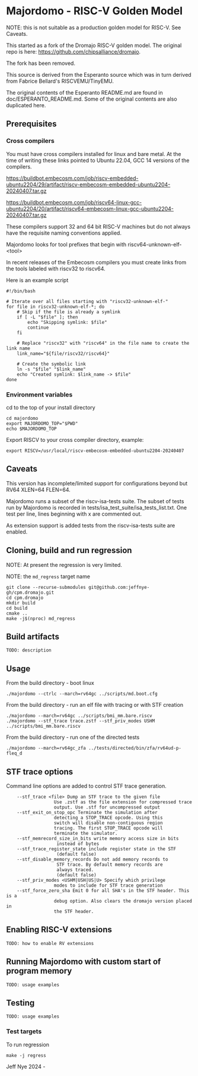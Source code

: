 
# Majordomo - RISC-V Golden Model

NOTE: this is not suitable as a production golden model for RISC-V. See Caveats.

This started as a fork of the Dromajo RISC-V golden model.
The original repo is here: https://github.com/chipsalliance/dromajo.

The fork has been removed.

This source is derived from the Esperanto source which was
in turn derived from Fabrice Bellard's RISCVEMU/TinyEMU.

The original contents of the Esperanto README.md are found in
doc/ESPERANTO_README.md.  Some of the original contents are also duplicated
here.

## Prerequisites

### Cross compilers
You must have cross compilers installed for linux and bare metal. At the time
of writing these links pointed to Ubuntu 22.04, GCC 14 versions of the compilers.

https://buildbot.embecosm.com/job/riscv-embedded-ubuntu2204/29/artifact/riscv-embecosm-embedded-ubuntu2204-20240407.tar.gz

https://buildbot.embecosm.com/job/riscv64-linux-gcc-ubuntu2204/20/artifact/riscv64-embecosm-linux-gcc-ubuntu2204-20240407.tar.gz

These compilers support 32 and 64 bit RISC-V machines but do not always have the requisite naming conventions applied.

Majordomo looks for tool prefixes that begin with riscv64-unknown-elf-\<tool\>

In recent releases of the Embecosm compilers you must create links from the tools labeled with riscv32 to riscv64.

Here is an example script
```
#!/bin/bash

# Iterate over all files starting with "riscv32-unknown-elf-"
for file in riscv32-unknown-elf-*; do
    # Skip if the file is already a symlink
    if [ -L "$file" ]; then
        echo "Skipping symlink: $file"
        continue
    fi

    # Replace "riscv32" with "riscv64" in the file name to create the link name
    link_name="${file/riscv32/riscv64}"

    # Create the symbolic link
    ln -s "$file" "$link_name"
    echo "Created symlink: $link_name -> $file"
done
```

### Environment variables

cd to the top of your install directory 

```
cd majordomo
export MAJORDOMO_TOP="$PWD"
echo $MAJORDOMO_TOP
```

Export RISCV to your cross compiler directory, example:
```
export RISCV=/usr/local/riscv-embecosm-embedded-ubuntu2204-20240407
```

## Caveats

This version has incomplete/limited support for configurations beyond 
but RV64 XLEN=64 FLEN=64.

Majordomo runs a subset of the riscv-isa-tests suite. The subset of tests run by
Majordomo is recorded in tests/isa\_test\_suite/isa\_tests\_list.txt. One test
per line, lines beginning with x are commented out.

As extension support is added tests from the riscv-isa-tests suite are enabled.


## Cloning, build and run regression

NOTE: At present the regression is very limited.

NOTE: the `md_regress` target name

```
git clone --recurse-submodules git@github.com:jeffnye-gh/cpm.dromajo.git
cd cpm.dromajo
mkdir build
cd build
cmake ..
make -j$(nproc) md_regress
```

## Build artifacts
```
TODO: description
```

## Usage

From the build directory - boot linux
```
./majordomo --ctrlc --march=rv64gc ../scripts/md.boot.cfg
```

From the build directory - run an elf file with tracing or with STF creation
```
./majordomo --march=rv64gc ../scripts/bmi_mm.bare.riscv
./majordomo --stf_trace trace.zstf --stf_priv_modes USHM ../scripts/bmi_mm.bare.riscv
```

From the build directory - run one of the  directed tests
```
./majordomo --march=rv64gc_zfa ../tests/directed/bin/zfa/rv64ud-p-fleq_d
```

## STF trace options

Command line options are added to control STF trace generation.

```
    --stf_trace <file> Dump an STF trace to the given file
                  Use .zstf as the file extension for compressed trace
                  output. Use .stf for uncompressed output
    --stf_exit_on_stop_opc Terminate the simulation after 
                  detecting a STOP_TRACE opcode. Using this
                  switch will disable non-contiguous region
                  tracing. The first STOP_TRACE opcode will 
                  terminate the simulator.
    --stf_memrecord_size_in_bits write memory access size in bits
                   instead of bytes
    --stf_trace_register_state include register state in the STF
                   (default false)
    --stf_disable_memory_records Do not add memory records to 
                   STF trace. By default memory records are 
                   always traced.
                   (default false)
    --stf_priv_modes <USHM|USH|US|U> Specify which privilege 
                  modes to include for STF trace generation
    --stf_force_zero_sha Emit 0 for all SHA's in the STF header. This is a 
                  debug option. Also clears the dromajo version placed in
                  the STF header.
```

## Enabling RISC-V extensions
```
TODO: how to enable RV extensions
```

## Running Majordomo with custom start of program memory
```
TODO: usage examples
```

## Testing
```
TODO: usage examples
```
### Test targets

To run regression
```
make -j regress
```

Jeff Nye 2024 - 
